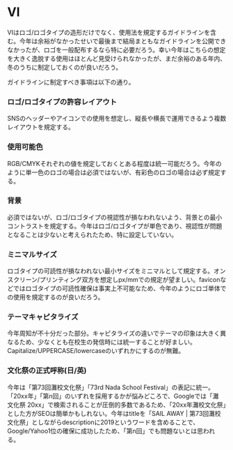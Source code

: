 # VI

VIはロゴ/ロゴタイプの造形だけでなく、使用法を規定するガイドラインを含む。今年は余裕がなかったせいで最後まで結局まともなガイドラインを公開できなかったが、ロゴを一般配布するなら特に必要だろう。幸い今年はこちらの想定を大きく逸脱する使用はほとんど見受けられなかったが、まだ余裕のある年内、冬のうちに制定しておくのが良いだろう。

ガイドラインに制定すべき事項は以下の通り。

### ロゴ/ロゴタイプの許容レイアウト
SNSのヘッダーやアイコンでの使用を想定し、縦長や横長で運用できるよう複数レイアウトを規定する。

### 使用可能色
RGB/CMYKそれぞれの値を規定しておくとある程度は統一可能だろう。今年のように単一色のロゴの場合は必須ではないが、有彩色のロゴの場合は必ず規定する。

### 背景
必須ではないが、ロゴ/ロゴタイプの視認性が損なわれないよう、背景との最小コントラストを規定する。今年はロゴ/ロゴタイプが単色であり、視認性が問題となることは少ないと考えられたため、特に設定していない。

### ミニマルサイズ
ロゴタイプの可読性が損なわれない最小サイズをミニマルとして規定する。オンスクリーン/プリンティング双方を想定しpx/mmでの規定が望ましい。faviconなどではロゴタイプの可読性確保は事実上不可能なため、今年のようにロゴ単体での使用を規定するのが良いだろう。

### テーマキャピタライズ
今年周知が不十分だった部分。キャピタライズの違いでテーマの印象は大きく異なるため、少なくとも在校生の発信時には統一することが好ましい。Capitalize/UPPERCASE/lowercaseのいずれかにするのが無難。

### 文化祭の正式呼称(日/英)
今年は「第73回灘校文化祭」「73rd Nada School Festival」の表記に統一。「20xx年」「第n回」のいずれを採用するかが悩みどころで、Googleでは「灘 文化祭 20xx」で検索されることが圧倒的多数であるため、「20xx年灘校文化祭」とした方がSEOは簡単かもしれない。今年はtitleを「SAIL AWAY | 第73回灘校文化祭」としながらdescriptionに2019というワードを含めることで、Google/Yahoo1位の確保に成功したため、「第n回」でも問題ないとは思われる。